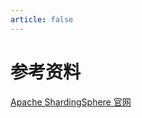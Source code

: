 ```yaml
---
article: false
---
```


# 参考资料

[Apache ShardingSphere 官网](https://shardingsphere.apache.org/index_zh.html)

<BiliBili bvid="BV1ta411g7Jf" no-danmaku />